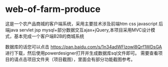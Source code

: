 # web-of-farm-produce
这是一个农产品商城的客户端系统，采用主要技术涉及前端htm css javascript 后端java servlet jsp  mysql+部分数据交互ajax+jQuery,本项目采用MVC设计模式，基本完成一个客户端B2B的商城系统

数据库的话您可以点击 https://pan.baidu.com/s/1n34adWFlzowl8Qrf1WDsGA 进行下载，然后使用powerdesigner打开并生成数据库sql文件即可。
需要查看项目的请点击项目文件夹（项目截图），里面会有部分功能截图参考。

